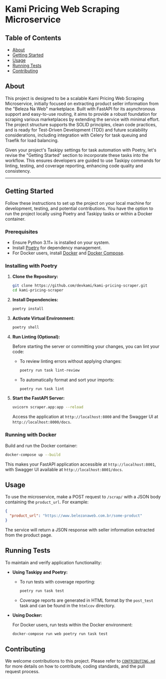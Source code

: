 # Kami Pricing Web Scraping Microservice

## Table of Contents

- [About](#about)
- [Getting Started](#getting_started)
- [Usage](#usage)
- [Running Tests](#running_tests)
- [Contributing](#contributing)

## About <a name = "about"></a>

This project is designed to be a scalable Kami Pricing Web Scraping Microservice, initially focused on extracting product seller information from the "Beleza Na Web" marketplace. Built with FastAPI for its asynchronous support and easy-to-use routing, it aims to provide a robust foundation for scraping various marketplaces by extending the service with minimal effort. The project structure supports the SOLID principles, clean code practices, and is ready for Test-Driven Development (TDD) and future scalability considerations, including integration with Celery for task queuing and Traefik for load balancing.

Given your project's Taskipy settings for task automation with Poetry, let's revise the "Getting Started" section to incorporate these tasks into the workflow. This ensures developers are guided to use Taskipy commands for linting, testing, and coverage reporting, enhancing code quality and consistency.

---

## Getting Started <a name="getting_started"></a>

Follow these instructions to set up the project on your local machine for development, testing, and potential contributions. You have the option to run the project locally using Poetry and Taskipy tasks or within a Docker container.

### Prerequisites

- Ensure Python 3.11+ is installed on your system.
- Install [Poetry](https://python-poetry.org/) for dependency management.
- For Docker users, install [Docker](https://www.docker.com/) and [Docker Compose](https://docs.docker.com/compose/install/).

### Installing with Poetry

1. **Clone the Repository:**

   ```bash
   git clone https://github.com/devkami/kami-pricing-scraper.git
   cd kami-pricing-scraper

   ```

2. **Install Dependencies:**

   ```bash
   poetry install
   ```

3. **Activate Virtual Environment:**

   ```bash
   poetry shell
   ```

4. **Run Linting (Optional):**

   Before starting the server or committing your changes, you can lint your code:

   - To review linting errors without applying changes:

     ```bash
     poetry run task lint-review
     ```

   - To automatically format and sort your imports:

     ```bash
     poetry run task lint
     ```

5. **Start the FastAPI Server:**

   ```bash
   uvicorn scraper.app:app --reload
   ```

   Access the application at `http://localhost:8000` and the Swagger UI at `http://localhost:8000/docs`.

### Running with Docker

Build and run the Docker container:

```bash
docker-compose up --build
```

This makes your FastAPI application accessible at `http://localhost:8001`, with Swagger UI available at `http://localhost:8001/docs`.

## Usage <a name = "usage"></a>

To use the microservice, make a POST request to `/scrap/` with a JSON body containing the `product_url`. For example:

```json
{
  "product_url": "https://www.belezanaweb.com.br/some-product"
}
```

The service will return a JSON response with seller information extracted from the product page.

## Running Tests <a name = "running_tests"></a>

To maintain and verify application functionality:

- **Using Taskipy and Poetry:**

  - To run tests with coverage reporting:

    ```bash
    poetry run task test
    ```

  - Coverage reports are generated in HTML format by the `post_test` task and can be found in the `htmlcov` directory.

- **Using Docker:**

  For Docker users, run tests within the Docker environment:

  ```bash
  docker-compose run web poetry run task test
  ```

## Contributing <a name = "contributing"></a>

We welcome contributions to this project. Please refer to [`CONTRIBUTING.md`](./CONTRIBUTING.md) for more details on how to contribute, coding standards, and the pull request process.
